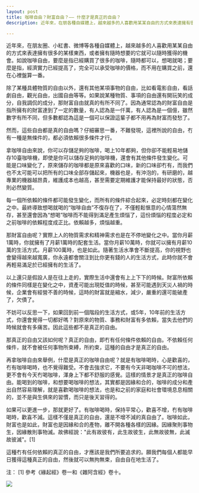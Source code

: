 ```yaml
---
layout: post
title: 咖啡自由？財富自由？—— 什麼才是真正的自由？
description: 近年來，在朋各種自媒體上，越來越多的人喜歡用某某自由的方式來表達擁有很多的某樣東西，或者擁有隨時想要的它就可以隨時獲得的機會。但，這是真的自由嗎？什麼才是真正的自由呢？

---
```


近年來，在朋友圈、小紅書、微博等各種自媒體上，越來越多的人喜歡用某某自由的方式來表達擁有很多的某樣東西，或者擁有隨時想要的它就可以隨時獲得的機會。如說咖啡自由，要麼是指已經購買了很多的咖啡，隨時都可以，想喝就喝；要麼是指，經濟實力已經提高了，完全可以承受咖啡的價格，而不用在購買之前，還在心裡盤算一番。

除了某種具體物質的自由以外，還有其他某項事物的自由，比如看電影自由，看話劇自由，觀光自由，出國自由等等。如果說某種物質、事項的自由還有開玩笑的成分，自我調侃的成分，那財富自由就真的有所不同了。因為通常認為的財富自由是指所擁有的財富達到了一定的數量，有人認為是一仟萬，有人認為是一個億，雖然數字有所不同，但多數都認為這是一個可以保證這輩子都不用再為財富而發愁了。

然而，這些自由都是真的自由嗎？仔細審思一番，不難發現，這裡所說的自由，冇有一種是無條件的，都必須依賴很多條件才行。

拿咖啡自由來說，你可以存儲足夠的咖啡，喝上10年都夠，但你卻不能輕易地儲存10臺咖啡機，即使是你可以儲存足夠的咖啡機，還會有其他條件發生變化。可能是口味變化了，原來儲存的咖啡都是原來喜歡的口味，新的口味卻冇有，而我們也不太可能可以把所有的口味全部存儲起來，機器也是，有沖泡的，有研磨的，越專業的機器越昂貴，維護成本也越高，甚至需要定期維護才能保持最好的狀態，否則必然變質。

每一個所依賴的條件都可能發生變化，而所有的條件綜合起來，必定時刻都在變化之中。最終導致想喝就喝的“咖啡自由”不復存在了，不僅輕鬆愜意的心情蕩然無存，甚至還會因為“想喝”咖啡而不能得到滿足產生煩惱了，這份煩惱的程度必定和之前咖啡的依賴程度成正比。依賴越多，煩惱越重。

那財富自由呢？實際上人的物質需求和精神需求也是在不停地變化之中。當你月薪1萬時，你就擁有了月薪1萬時的配套生活。當你月薪10萬時，你就可以擁有月薪10萬的生活方式。月薪100萬時，也是如此。隨著生活水準會不斷提高，你的視野也會變得越來越寬廣，你永遠都會關注到比你更有錢的人的生活方式，此時你就不會再輕易滿足於已經擁有的生活了。

以上還只是假設人是在往上走的，實際生活中還會有上上下下的時候。財富所依賴的條件同樣是在變化之中，資產可能出現貶值的時候，甚至可能遇到天災人禍的時候，企業會有經營不善的時候，這時的財富就是縮水，減少，嚴重的還可能破產了，欠債了。

不妨可以反思一下，如果回到前一個階段的生活方式，或5年，10年前的生活方式，你還會覺得一切都好嗎？對原來的物質、事務和財富有多依賴，當失去他們的時候就會有多痛苦。因此這些都不是真正的自由。

那真正的自由又該如何呢？真正的自由，即冇有任何條件依賴的自由。不依賴任何條件，就不會被任何事物所束縛，所約束，這種的自由才是真正的自由。

再拿咖啡自由來舉例，什麼是真正的咖啡自由呢？就是有咖啡喝時，心是歡喜的，冇有咖啡喝時，也不覺得難受。不會去強求它，不要有今天非喝咖啡不可的想法，更不會有今天冇喝咖啡，渾身上下都不舒服的感覺。這樣的情景才是真正的咖啡自由。能喝到的咖啡，和想要喝咖啡的想法，其實都是因緣和合的，咖啡的成分和產出自然容易理解，就是喜歡喝咖啡的想法，也是和之前的家庭和社會環境息息相關的，並不是與生俱來的習慣，而只是後天習得的。

如果可以更進一步，那就更好了。有咖啡喝時，保持平常心，歡喜不增，冇有咖啡喝時，歡喜不減。這樣不僅是真正的自由，還是不增不減的真自由了。咖啡如此，財富也是如此，財富也是因緣和合的產物，離不開各種各樣的因緣。因緣聚則事物生，因緣散則事物滅。故佛經說："此有故彼有，此生故彼生，此無故彼無，此滅故彼滅"。[1]

這種冇有任何依賴的真正的自由，才應該是我們所要追求的。願我們每個人都能早日獲得這種真正的自由，然後就可以無拘無束，自由自在地生活了。

注​：
[1] 參考《緣起經》卷一和《雜阿含經》卷十。

![](../images/2022-06-05-13-06-37.png)

